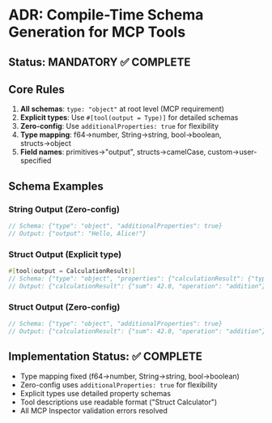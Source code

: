 # ADR: Compile-Time Schema Generation for MCP Tools

## Status: MANDATORY ✅ COMPLETE

## Core Rules

1. **All schemas**: `type: "object"` at root level (MCP requirement)
2. **Explicit types**: Use `#[tool(output = Type)]` for detailed schemas  
3. **Zero-config**: Use `additionalProperties: true` for flexibility
4. **Type mapping**: f64→number, String→string, bool→boolean, structs→object
5. **Field names**: primitives→"output", structs→camelCase, custom→user-specified

## Schema Examples

### String Output (Zero-config)
```rust
// Schema: {"type": "object", "additionalProperties": true}  
// Output: {"output": "Hello, Alice!"}
```

### Struct Output (Explicit type)
```rust
#[tool(output = CalculationResult)]
// Schema: {"type": "object", "properties": {"calculationResult": {"type": "object", "properties": {...}}}}
// Output: {"calculationResult": {"sum": 42.0, "operation": "addition"}}
```

### Struct Output (Zero-config) 
```rust
// Schema: {"type": "object", "additionalProperties": true}
// Output: {"calculationResult": {"sum": 42.0, "operation": "addition"}}
```

## Implementation Status: ✅ COMPLETE

- Type mapping fixed (f64→number, String→string, bool→boolean)
- Zero-config uses `additionalProperties: true` for flexibility
- Explicit types use detailed property schemas  
- Tool descriptions use readable format ("Struct Calculator")
- All MCP Inspector validation errors resolved